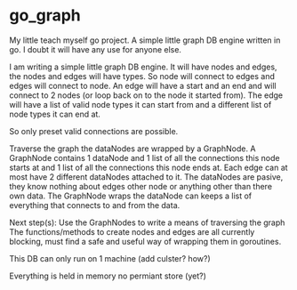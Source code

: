 go_graph
========

My little teach myself go project. A simple little graph DB engine written in go. I doubt it will have any use for anyone else.

I am writing a simple little graph DB engine. It will have nodes and edges, the nodes and edges will have types. So node will connect to edges and edges will connect to node. An edge will have a start and an end and will connect to 2 nodes (or loop back on to the node it started from). The edge will have a list of valid node types it can start from and a different list of node types it can end at.

So only preset valid connections are possible.

Traverse the graph the dataNodes are wrapped by a GraphNode. A GraphNode contains 1 dataNode and 1 list of all the connections this node starts at and 1 list of all the connections this node ends at. Each edge can at most have 2 different dataNodes attached to it. The dataNodes are pasive, they know nothing about edges other node or anything other than there own data. The GraphNode wraps the dataNode can keeps a list of everything that connects to and from the data.

Next step(s):
    Use the GraphNodes to write a means of traversing the graph
    The functions/methods to create nodes and edges are all currently blocking, must find a safe and useful way of wrapping them in goroutines.


This DB can only run on 1 machine (add culster? how?)

Everything is held in memory no permiant store (yet?)
